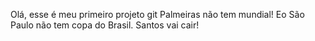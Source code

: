 Olá, esse é meu primeiro projeto git
Palmeiras não tem mundial!
Eo São Paulo não tem copa do Brasil.
Santos vai cair!